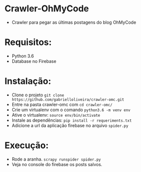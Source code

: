 # Crawler-OhMyCode
- Crawler para pegar as últimas postagens do blog OhMyCode

# Requisitos:
- Python 3.6
- Database no Firebase

# Instalação:
- Clone o projeto ```git clone https://github.com/gabrielloliveira/crawler-omc.git```
- Entre na pasta crawler-omc com ```cd crawler-omc/```
- Crie um virtualenv com o comando ```python3.6 -m venv env```
- Ative o virtualenv: ```source env/bin/activate```
- Instale as dependências: ```pip install -r requeriments.txt```
- Adicione a url da aplicação firebase no arquivo ```spider.py```

# Execução:
- Rode a aranha. ```scrapy runspider spider.py```
- Veja no console do firebase os posts salvos.